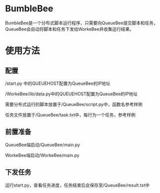 # BumbleBee

BumbleBee是一个分布式脚本运行程序，只需要向QueueBee提交脚本和任务，QueueBee会自动将脚本和任务下发给WorkeBee并收集运行结果。

# 使用方法

## 配置

/start.py 中的QUEUEHOST配置为QueueBee的IP地址

/WorkeBee/lib/data.py中的QUEUEHOST配置为QueueBee的IP地址

需要分布式运行的脚本放置于/QueueBee/script.py中，函数名参考样例

任务文件放置于/QueueBee/task.txt中，每行为一个任务，参考样例

## 前置准备

QueueBee端启动/QueueBee/main.py

WorkeBee端启动/WorkeBee/main.py

## 下发任务

运行start.py，查看任务进度，任务结束后会保存至/QueueBee/result.txt中
